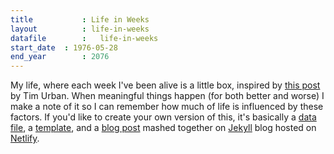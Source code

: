 ```yaml
---
title 			: Life in Weeks
layout			: life-in-weeks
datafile		:	life-in-weeks
start_date	: 1976-05-28
end_year		: 2076
---
```


My life, where each week I've been alive is a little box, inspired by [this post](https://waitbutwhy.com/2014/05/life-weeks.html) by Tim Urban. When meaningful things happen (for both better and worse) I make a note of it so I can remember how much of life is influenced by these factors. If you'd like to create your own version of this, it's basically a [data file](https://github.com/busterbenson/notes/blob/master/_data/life-in-weeks.yml), a [template](https://github.com/busterbenson/notes/blob/master/_layouts/life-in-weeks.html), and a [blog post](https://github.com/busterbenson/notes/blob/master/_pages/life-in-weeks.md) mashed together on [Jekyll](https://jekyllrb.com/) blog hosted on [Netlify](https://www.netlify.com/).
